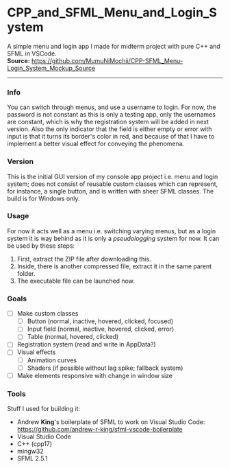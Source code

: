 # CPP_and_SFML_Menu_and_Login_System
A simple menu and login app I made for midterm project with pure C++ and SFML in VSCode.<br><b>Source:</b> https://github.com/MumuNiMochii/CPP-SFML_Menu-Login_System_Mockup_Source

---

### Info
You can switch through menus, and use a username to login. For now, the password
is not constant as this is only a testing app, only the usernames are constant, which
is why the registration system will be added in next version.
Also the only indicator that the field is either empty or error with input is that it turns
its border's color in red, and because of that I have to implement a better visual effect
for conveying the phenomena.

### Version
This is the initial GUI version of my console app project i.e. menu and login system;
does not consist of reusable custom classes which can represent, for instance,
a single button, and is written with sheer SFML classes. The build is for Windows
only.

### Usage
For now it acts well as a menu i.e. switching varying menus, but as a login system it
is way behind as it is only a _pseudologging_ system for now.
It can be used by these steps:
1. First, extract the ZIP file after downloading this.
2. Inside, there is another compressed file, extract it in the same parent folder.
3. The executable file can be launched now.

### Goals
- [ ] Make custom classes
    - [ ] Button (normal, inactive, hovered, clicked, focused)
    - [ ] Input field (normal, inactive, hovered, clicked, error)
    - [ ] Table (normal, hovered, clicked)
- [ ] Registration system (read and write in AppData?)
- [ ] Visual effects
    - [ ] Animation curves
    - [ ] Shaders (if possible without lag spike; fallback system)
- [ ] Make elements responsive with change in window size

### Tools
Stuff I used for building it:
- Andrew **King**'s boilerplate of SFML to work on Visual Studio Code: https://github.com/andrew-r-king/sfml-vscode-boilerplate
- Visual Studio Code
- C++ (cpp17)
- mingw32
- SFML 2.5.1
